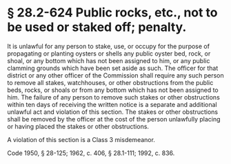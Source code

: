 # § 28.2-624 Public rocks, etc., not to be used or staked off; penalty.

<p>It is unlawful for any person to stake, use, or occupy for the purpose of propagating or planting oysters or shells any public oyster bed, rock, or shoal, or any bottom which has not been assigned to him, or any public clamming grounds which have been set aside as such. The officer for that district or any other officer of the Commission shall require any such person to remove all stakes, watchhouses, or other obstructions from the public beds, rocks, or shoals or from any bottom which has not been assigned to him. The failure of any person to remove such stakes or other obstructions within ten days of receiving the written notice is a separate and additional unlawful act and violation of this section. The stakes or other obstructions shall be removed by the officer at the cost of the person unlawfully placing or having placed the stakes or other obstructions.</p><p>A violation of this section is a Class 3 misdemeanor.</p><p>Code 1950, § 28-125; 1962, c. 406, § 28.1-111; 1992, c. 836.</p>